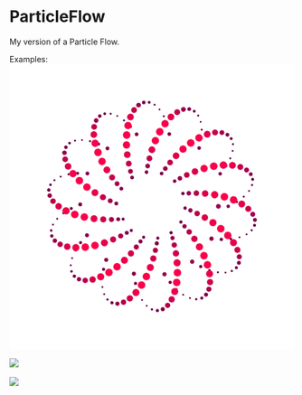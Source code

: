 ﻿# ParticleFlow
 My version of a Particle Flow.

Examples:
![](./gif/Flow6_.gif)

![](./gif/Flow7.gif)

![](./gif/Flow8.gif)

